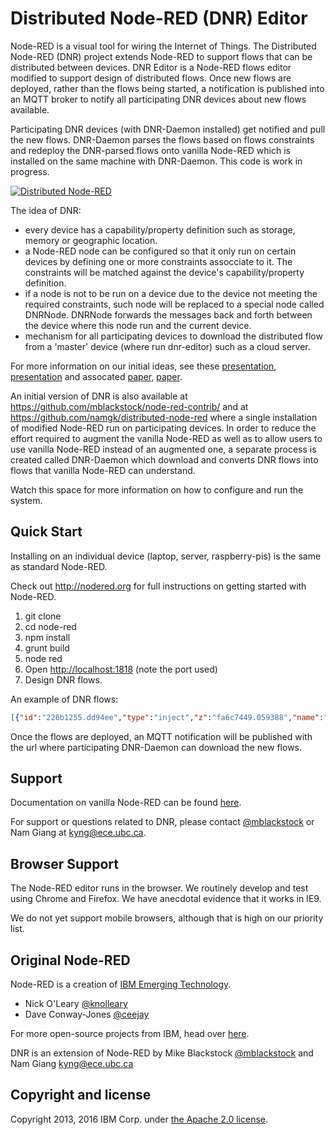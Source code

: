 # Distributed Node-RED (DNR) Editor

Node-RED is a visual tool for wiring the Internet of Things.  The Distributed Node-RED (DNR) project extends Node-RED to support flows that can be distributed between devices. DNR Editor is a Node-RED flows editor modified to support design of distributed flows. Once new flows are deployed, rather than the flows being started, a notification is published into an MQTT broker to notify all participating DNR devices about new flows available. 

Participating DNR devices (with DNR-Daemon installed) get notified and pull the new flows. DNR-Daemon parses the flows based on flows constraints and redeploy the DNR-parsed flows onto vanilla Node-RED which is installed on the same machine with DNR-Daemon. This code is work in progress.

[![Distributed Node-RED](https://github.com/namgk/node-red/raw/master/dnr.png)](#features)

The idea of DNR:

* every device has a capability/property definition such as storage, memory or geographic location.
* a Node-RED node can be configured so that it only run on certain devices by defining one or more constraints assocciate to it. The constraints will be matched against the device's capability/property definition.
* if a node is not to be run on a device due to the device not meeting the required constraints, such node will be replaced to a special node called DNRNode. DNRNode forwards the messages back and forth between the device where this node run and the current device.
* mechanism for all participating devices to download the distributed flow from a 'master' device (where run dnr-editor) such as a cloud server.

For more information on our initial ideas, see these [presentation](http://www.slideshare.net/MichaelBlackstock/wo-t-2014-blackstock-2), [presentation](http://www.slideshare.net/namnhong/developing-io-t-applications-in-the-fog-a-distributed-dataflow-approach) and assocated [paper](http://www.webofthings.org/wp-content/uploads/2009/07/wot20140_submission_1.pdf), [paper](https://www.researchgate.net/publication/290435774_Developing_IoT_Applications_in_the_Fog_a_Distributed_Dataflow_Approach). 

An initial version of DNR is also available at <https://github.com/mblackstock/node-red-contrib/> and at <https://github.com/namgk/distributed-node-red> where a single installation of modified Node-RED run on participating devices. In order to reduce the effort required to augment the vanilla Node-RED as well as to allow users to use vanilla Node-RED instead of an augmented one, a separate process is created called DNR-Daemon which download and converts DNR flows into flows that vanilla Node-RED can understand.

Watch this space for more information on how to configure and run the system.

## Quick Start

Installing on an individual device (laptop, server, raspberry-pis) is the same as standard Node-RED.

Check out <http://nodered.org> for full instructions on getting started with Node-RED.

1. git clone
2. cd node-red
3. npm install
4. grunt build
5. node red
6. Open <http://localhost:1818> (note the port used)
7. Design DNR flows.

An example of DNR flows:

```json
[{"id":"226b1255.dd94ee","type":"inject","z":"fa6c7449.059388","name":"","topic":"","payload":"","payloadType":"date","repeat":"","crontab":"","once":false,"x":104,"y":45,"wires":[["533f07e9.acc0f8"]]},{"id":"533f07e9.acc0f8","type":"file in","z":"fa6c7449.059388","name":"","filename":"dnr.test","format":"utf8","x":246,"y":123,"wires":[["9fbc541f.6043a8","41aef548.be510c"]],"constraints":{"1880":{"deviceId":"1880","fill":"#f7dbe4","id":"1880","text":"1880"},"1881":{"id":"1881","deviceId":"1881","fill":"#c46170","text":"1881"}}},{"id":"9fbc541f.6043a8","type":"debug","z":"fa6c7449.059388","name":"","active":true,"console":"false","complete":"false","x":439,"y":89,"wires":[],"constraints":{"1881":{"id":"1881","deviceId":"1881","fill":"#c46170","text":"1881"}}},{"id":"41aef548.be510c","type":"debug","z":"fa6c7449.059388","name":"","active":true,"console":"false","complete":"false","x":436.5,"y":173,"wires":[],"constraints":{"1880":{"deviceId":"1880","fill":"#f7dbe4","id":"1880","text":"1880"}}}]
```

Once the flows are deployed, an MQTT notification will be published with the url where participating DNR-Daemon can download the new flows.

## Support
Documentation on vanilla Node-RED can be found [here](http://nodered.org/docs/).

For support or questions related to DNR, please contact [@mblackstock](http://twitter.com/mblackstock) or Nam Giang at <kyng@ece.ubc.ca>.

## Browser Support

The Node-RED editor runs in the browser. We routinely develop and test using
Chrome and Firefox. We have anecdotal evidence that it works in IE9.

We do not yet support mobile browsers, although that is high on our priority
list.

## Original Node-RED

Node-RED is a creation of [IBM Emerging Technology](https://www.ibm.com/blogs/emerging-technology/).

* Nick O'Leary [@knolleary](http://twitter.com/knolleary)
* Dave Conway-Jones [@ceejay](http://twitter.com/ceejay)

For more open-source projects from IBM, head over [here](http://ibm.github.io).

DNR is an extension of Node-RED by Mike Blackstock [@mblackstock](http://twitter.com/mblackstock) and Nam Giang <kyng@ece.ubc.ca>

## Copyright and license

Copyright 2013, 2016 IBM Corp. under [the Apache 2.0 license](LICENSE).
